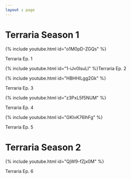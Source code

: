 ```yaml
---
layout : page
---
```

<h1>Terraria Season 1</h1>

{% include youtube.html id="o1M0pD-ZGQs" %}
<p>Terraria Ep. 1</p>

{% include youtube.html id="1-iJv0IsuLI" %}Terraria Ep. 2
</p>
<p>{% include youtube.html id="HBHHILgg2Gk" %}
<p>Terraria Ep. 3</p>
<p>{% include youtube.html id="z3PxL5f5NUM" %}
<p>Terraria Ep. 4</p>
<p>{% include youtube.html id="GKIvK76lhFg" %}
<p>Terraria Ep. 5</p>

<h1>Terraria Season 2</h1>

<p>{% include youtube.html id="QjW9-fZjx0M" %}
<p>Terraria Ep. 6</p>
